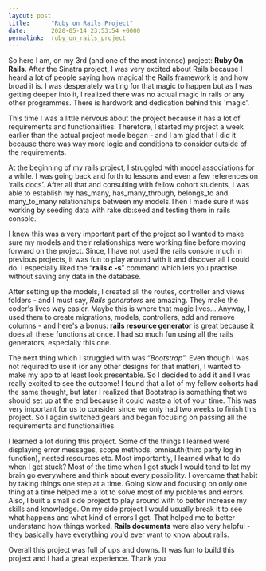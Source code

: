 ```yaml
---
layout: post
title:      "Ruby on Rails Project"
date:       2020-05-14 23:53:54 +0000
permalink:  ruby_on_rails_project
---
```



So here I am, on my 3rd (and one of the most intense) project: **Ruby On Rails**. After the Sinatra project, I was very excited about Rails because I heard a lot of people saying how magical the Rails framework is and how broad it is. I was desperately waiting for that magic to happen but as I was getting deeper into it, I realized there was no actual magic in rails or any other programmes. There is hardwork and dedication behind this 'magic'. 

This time I was a little nervous about the project because it has a lot of requirements and functionalities. Therefore, I started my project a week earlier than the actual project mode began - and I am glad that I did it because there was way more logic and conditions to consider outside of the requirements. 

At the beginning of my rails project, I struggled with model associations for a while. I was going back and forth to lessons and even a few references on ‘rails docs’. After all that and consulting with fellow cohort students, I was able to  establish my has_many, has_many_through, belongs_to and many_to_many relationships between my models.Then I made sure it was working by seeding data with rake db:seed and testing them in rails console. 

I knew this was a very important part of the project so I wanted to make sure my models and their relationships were working fine before moving forward on the project. Since, I have not used the rails console much in previous projects, it was fun to play around with it and discover all I could do. I especially liked the “**rails c -s**” command which lets you practise without saving any data in the database. 

After setting up the models, I created all the routes, controller and views folders - and I must say, *Rails generators* are amazing. They make the coder's lives way easier.  Maybe this is where that magic lives… Anyway, I used them to create migrations, models, controllers, add and remove columns - and here's a bonus: **rails resource generator** is great because it does all  these functions at once. I had so much fun using all the rails generators, especially this one.

The next thing which I struggled with was “*Bootstrap*”. Even though I was not required to use it (or any other designs for that matter), I wanted to make my app to at least look presentable. So I decided to add it and I was really excited to see the outcome! I found that a lot of my fellow cohorts had the same thought, but later I realized that Bootstrap is something that we should set up at the end because it could waste a lot of your time. This was very important for us to consider since we only had two weeks to finish this project. So I again switched gears and began focusing on passing all the requirements and functionalities.

I learned a lot during this project. Some of the things I learned were displaying error messages, scope methods, omniauth(third party log in function), nested resources etc. Most importantly, I learned what to do when I get stuck? Most of the time when I got stuck I would tend to let my brain go everywhere and think about every possibility. I overcame that habit by taking things one step at a time. Going slow and focusing on only one thing at a time helped me a lot to solve most of my problems and errors. Also, I built a small side project to play around with to better increase my skills and knowledge. On my side project I would usually break it to see what happens and what kind of errors I get. That helped me to better understand how things worked. **Rails documents** were also very helpful - they basically have everything you'd ever want to know about rails.

Overall this project was full of ups and downs. It was fun to build this project and I had a great experience. 
Thank you  


